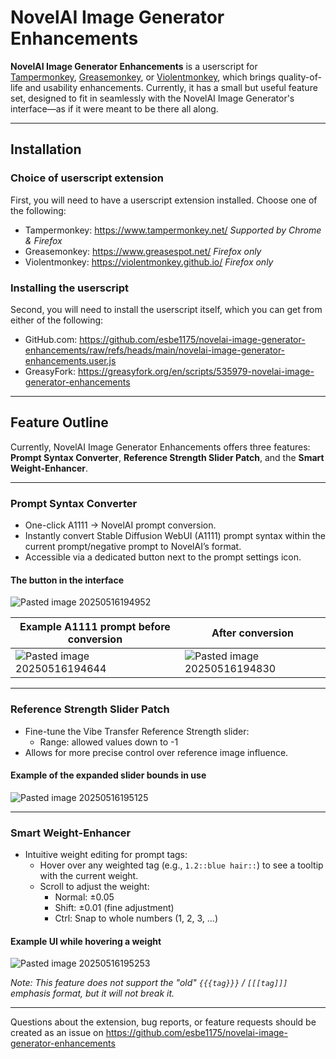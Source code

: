 # NovelAI Image Generator Enhancements

**NovelAI Image Generator Enhancements** is a userscript for [Tampermonkey](https://www.tampermonkey.net/), [Greasemonkey](https://www.greasespot.net/), or [Violentmonkey](https://violentmonkey.github.io/), which brings quality-of-life and usability enhancements. Currently, it has a small but useful feature set, designed to fit in seamlessly with the NovelAI Image Generator's interface—as if it were meant to be there all along.

---

## Installation

### Choice of userscript extension

First, you will need to have a userscript extension installed. Choose one of the following:
* Tampermonkey: https://www.tampermonkey.net/ _Supported by Chrome & Firefox_
* Greasemonkey: https://www.greasespot.net/ _Firefox only_
* Violentmonkey: https://violentmonkey.github.io/ _Firefox only_

### Installing the userscript

Second, you will need to install the userscript itself, which you can get from either of the following:
* GitHub.com: https://github.com/esbe1175/novelai-image-generator-enhancements/raw/refs/heads/main/novelai-image-generator-enhancements.user.js
* GreasyFork: https://greasyfork.org/en/scripts/535979-novelai-image-generator-enhancements

---

## Feature Outline

Currently, NovelAI Image Generator Enhancements offers three features: **Prompt Syntax Converter**, **Reference Strength Slider Patch**, and the **Smart Weight-Enhancer**.

---

### Prompt Syntax Converter
- One-click A1111 → NovelAI prompt conversion.
- Instantly convert Stable Diffusion WebUI (A1111) prompt syntax within the current prompt/negative prompt to NovelAI’s format.
- Accessible via a dedicated button next to the prompt settings icon.

#### The button in the interface
![Pasted image 20250516194952](https://github.com/user-attachments/assets/e23f2d4a-40c8-4ea1-ba58-ad1d5b475765)

| Example A1111 prompt before conversion | After conversion                     |
| ------------------------------------- | ------------------------------------ |
| ![Pasted image 20250516194644](https://github.com/user-attachments/assets/52d6098f-5781-4a3e-9662-344933608f3c) | ![Pasted image 20250516194830](https://github.com/user-attachments/assets/2165ee3e-119a-4bd4-8e4b-33c7c2087e27) |

---

### Reference Strength Slider Patch
- Fine-tune the Vibe Transfer Reference Strength slider:
  - Range: allowed values down to -1
- Allows for more precise control over reference image influence.

#### Example of the expanded slider bounds in use
![Pasted image 20250516195125](https://github.com/user-attachments/assets/9900347a-227b-4d13-837d-4024f1e82568)

---

### Smart Weight-Enhancer
- Intuitive weight editing for prompt tags:
  - Hover over any weighted tag (e.g., `1.2::blue hair::`) to see a tooltip with the current weight.
  - Scroll to adjust the weight:
    - Normal: ±0.05
    - Shift: ±0.01 (fine adjustment)
    - Ctrl: Snap to whole numbers (1, 2, 3, ...)

#### Example UI while hovering a weight
![Pasted image 20250516195253](https://github.com/user-attachments/assets/a8b76099-e367-4a8f-9671-3590f12aee24)

*Note: This feature does not support the "old" `{{{tag}}}` / `[[[tag]]]` emphasis format, but it will not break it.*

---

Questions about the extension, bug reports, or feature requests should be created as an issue on https://github.com/esbe1175/novelai-image-generator-enhancements
